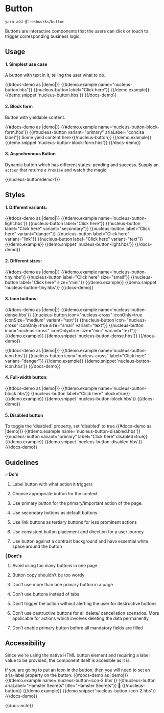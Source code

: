 # Button

```sh
yarn add @freshworks/button
```

Buttons are interactive components that the users can click or touch to trigger corresponding business logic. 

## Usage

#### 1. Simplest use case
A button with text in it, telling the user what to do.

{{#docs-demo as |demo|}}
  {{#demo.example name="nucleus-button.hbs"}}
    {{nucleus-button label="Click here"}}
  {{/demo.example}}
  {{demo.snippet 'nucleus-button.hbs'}}
{{/docs-demo}}

#### 2. Block form
Button with yieldable content.

{{#docs-demo as |demo|}}
  {{#demo.example name='nucleus-button-block-form.hbs'}}
    {{#nucleus-button variant="primary" ariaLabel="concise label"}}
      Some yield content here
    {{/nucleus-button}}
  {{/demo.example}}
  {{demo.snippet 'nucleus-button-block-form.hbs'}}
{{/docs-demo}}

#### 3. Asynchronous Button
Dynamic button which has different states: pending and success. Supply an `action` that returns a `Promise` and watch the magic!

{{nucleus-button/demo-1}}

## Styles

#### 1. Different variants:
{{#docs-demo as |demo|}}
  {{#demo.example name='nucleus-button-light.hbs'}}
    {{nucleus-button label="Click here"}}
    {{nucleus-button label="Click here" variant="secondary"}}
    {{nucleus-button label="Click here" variant="danger"}}
    {{nucleus-button label="Click here" variant="link"}}
    {{nucleus-button label="Click here" variant="text"}}
  {{/demo.example}}
  {{demo.snippet 'nucleus-button-light.hbs'}}
{{/docs-demo}}

#### 2. Different sizes:
{{#docs-demo as |demo|}}
  {{#demo.example name='nucleus-button-tiny.hbs'}}
    {{nucleus-button label="Click here" size="small"}}
    {{nucleus-button label="Click here" size="mini"}}
  {{/demo.example}}
  {{demo.snippet 'nucleus-button-tiny.hbs'}}
{{/docs-demo}}

#### 3. Icon buttons:
{{#docs-demo as |demo|}}
  {{#demo.example name='nucleus-button-dense.hbs'}}
    {{nucleus-button icon="nucleus-cross" iconOnly=true iconSize="medium" 
      variant="text"}}
    {{nucleus-button icon="nucleus-cross" iconOnly=true size="small" variant="text"}}
    {{nucleus-button icon="nucleus-cross" iconOnly=true size="mini" variant="text"}}
  {{/demo.example}}
  {{demo.snippet 'nucleus-button-dense.hbs'}}
{{/docs-demo}}

{{#docs-demo as |demo|}}
  {{#demo.example name='nucleus-button-icon.hbs'}}
    {{nucleus-button icon="nucleus-cross" label="Click here" variant="danger"}}
  {{/demo.example}}
  {{demo.snippet 'nucleus-button-icon.hbs'}}
{{/docs-demo}}

#### 4. Full-width button:
{{#docs-demo as |demo|}}
  {{#demo.example name='nucleus-button-block.hbs'}}
    {{nucleus-button label="Click here" block=true}}
  {{/demo.example}}
  {{demo.snippet 'nucleus-button-block.hbs'}}
{{/docs-demo}}

#### 5. Disabled button
To toggle the 'disabled' property, set 'disabled' to true
{{#docs-demo as |demo|}}
  {{#demo.example name='nucleus-button-disabled.hbs'}}
    {{nucleus-button variant="primary" label="Click here" disabled=true}}
  {{/demo.example}}
  {{demo.snippet 'nucleus-button-disabled.hbs'}}
{{/docs-demo}}

## Guidelines

✅**Do's**

1. Label button with what action it triggers

2. Choose appropriate button for the context

3. Use primary button for the primary/important action of the page.

4. Use secondary buttons as default buttons

5. Use link buttons as tertiary buttons for less prominent actions

6. Use consistent button placement and direction for a user journey

7. Use button against a contrast background and have essential white space around the button


🚫**Dont's**

1. Avoid using too many buttons in one page 

2. Button copy shouldn’t be too wordy

3. Don’t use more than one primary button in a page

4. Don’t use buttons instead of tabs

5. Don’t trigger the action without alerting the user for destructive buttons  

6. Don’t use destructive buttons for all delete/ cancellation scenarios. More applicable for actions which involves deleting the data permanently

7. Don’t enable primary button before all mandatory fields are filled

## Accessibility

Since we're using the native HTML button element and requiring a label value to be provided, the component itself is accesible as it is.

If you are going to put an icon in the button, then you will need to set an aria-label property on the button:
{{#docs-demo as |demo|}}
  {{#demo.example name='nucleus-button-icon-2.hbs'}}
    {{#nucleus-button  ariaLabel="Hamster Secrets" title="Hamster Secrets"}}
      🐹
    {{/nucleus-button}}
  {{/demo.example}}
  {{demo.snippet 'nucleus-button-icon-2.hbs'}}
{{/docs-demo}}

{{docs-note}}
